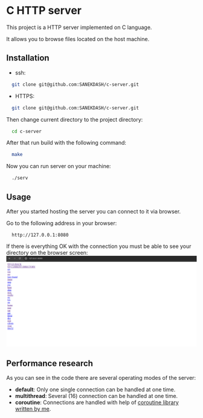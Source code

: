  # C HTTP server
This project is a HTTP server implemented on C language.

It allows you to browse files located on the host machine.

## Installation 
- ssh:
```bash
  git clone git@github.com:SANEKDASH/c-server.git
```
- HTTPS:
```bash
  git clone git@github.com:SANEKDASH/c-server.git
```
Then change current directory to the project directory:
```bash
  cd c-server  
```
After that run build with the following command:  
```bash
  make  
```
Now you can run server on your machine:
```bash
  ./serv
```
## Usage
After you started hosting the server you can connect to it via browser.

Go to the following address in your browser:
```
  http://127.0.0.1:8080
``` 
If there is everything OK with the connection you must be able to see your directory on the browser screen:
![alt text](img/serv.png)

## Performance research
As you can see in the code there are several operating modes of the server:
- __default__:
Only one single connection can be handled at one time.
- __multithread__:
Several (16) connection can be handled at one time.
- __coroutine__:
Connections are handled with help of [coroutine library written by me](https://github.com/SANEKDASH/my_coro_lib).
